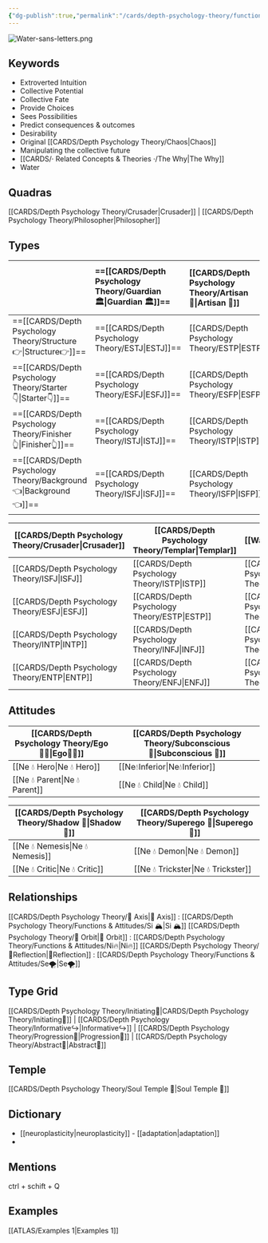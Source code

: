 ```yaml
---
{"dg-publish":true,"permalink":"/cards/depth-psychology-theory/functions-and-attitudes/ne/","noteIcon":"","created":"2022-12-27T21:20:33.776+01:00","updated":"2023-04-21T14:18:03.944+02:00"}
---
```


![Water-sans-letters.png](/img/user/EXTRAS/Images/Water-sans-letters.png)
## Keywords 
- Extroverted Intuition
- Collective Potential
- Collective Fate
- Provide Choices 
- Sees Possibilities 
- Predict consequences & outcomes 
- Desirability
- Original [[CARDS/Depth Psychology Theory/Chaos\|Chaos]]
- Manipulating the collective future 
- [[CARDS/· Related Concepts & Theories ·/The Why\|The Why]]
- Water

## Quadras
[[CARDS/Depth Psychology Theory/Crusader\|Crusader]] | [[CARDS/Depth Psychology Theory/Philosopher\|Philosopher]] 

## Types 
|            | ==[[CARDS/Depth Psychology Theory/Guardian 🏛️\|Guardian 🏛️]]== | [[CARDS/Depth Psychology Theory/Artisan 🧰\|Artisan 🧰]] | ==[[CARDS/Depth Psychology Theory/Future-Thinker 🔮\|Future-Thinker 🔮]]== | ==[[CARDS/Depth Psychology Theory/Idealist 👌\|Idealist 👌]]== |
|:---------- |:-------- |:------- |:------------ |:-------- |
| ==[[CARDS/Depth Psychology Theory/Structure👉\|Structure👉]]== | ==[[CARDS/Depth Psychology Theory/ESTJ\|ESTJ]]==     | [[CARDS/Depth Psychology Theory/ESTP\|ESTP]]    | [[CARDS/Depth Psychology Theory/ENTJ\|ENTJ]]         | [[CARDS/Depth Psychology Theory/ENFJ\|ENFJ]]     |
| ==[[CARDS/Depth Psychology Theory/Starter👇\|Starter👇]]==    | ==[[CARDS/Depth Psychology Theory/ESFJ\|ESFJ]]==     | [[CARDS/Depth Psychology Theory/ESFP\|ESFP]]    | ==[[CARDS/Depth Psychology Theory/ENTP\|ENTP]]==         | [[CARDS/Depth Psychology Theory/ENFP\|ENFP]]     |
| ==[[CARDS/Depth Psychology Theory/Finisher👆\|Finisher👆]]==   | ==[[CARDS/Depth Psychology Theory/ISTJ\|ISTJ]]==     | [[CARDS/Depth Psychology Theory/ISTP\|ISTP]]  | [[CARDS/Depth Psychology Theory/INTJ\|INTJ]]         | [[CARDS/Depth Psychology Theory/INFJ\|INFJ]] |
| ==[[CARDS/Depth Psychology Theory/Background👈\|Background👈]]== | ==[[CARDS/Depth Psychology Theory/ISFJ\|ISFJ]]==     | [[CARDS/Depth Psychology Theory/ISFP\|ISFP]]    | [[CARDS/Depth Psychology Theory/INTP\|INTP]]         | [[CARDS/Depth Psychology Theory/INFP\|INFP]]     |      

| [[CARDS/Depth Psychology Theory/Crusader\|Crusader]] | [[CARDS/Depth Psychology Theory/Templar\|Templar]] | [[Wayfarer\|Wayfarer]] | [[CARDS/Depth Psychology Theory/Philosopher\|Philosopher]] |
| ------------ | ----------- | ------------ | --------------- |
| [[CARDS/Depth Psychology Theory/ISFJ\|ISFJ]]     | [[CARDS/Depth Psychology Theory/ISTP\|ISTP]]    | [[CARDS/Depth Psychology Theory/ISFP\|ISFP]]     | [[CARDS/Depth Psychology Theory/ISTJ\|ISTJ]]        |
| [[CARDS/Depth Psychology Theory/ESFJ\|ESFJ]]     | [[CARDS/Depth Psychology Theory/ESTP\|ESTP]]    | [[CARDS/Depth Psychology Theory/ESFP\|ESFP]]     | [[CARDS/Depth Psychology Theory/ESTJ\|ESTJ]]        |
| [[CARDS/Depth Psychology Theory/INTP\|INTP]]     | [[CARDS/Depth Psychology Theory/INFJ\|INFJ]]    | [[CARDS/Depth Psychology Theory/INTJ\|INTJ]]     | [[CARDS/Depth Psychology Theory/INFP\|INFP]]        |
| [[CARDS/Depth Psychology Theory/ENTP\|ENTP]]     | [[CARDS/Depth Psychology Theory/ENFJ\|ENFJ]]    | [[CARDS/Depth Psychology Theory/ENTJ\|ENTJ]]     | [[CARDS/Depth Psychology Theory/ENFP\|ENFP]]        | 


## Attitudes

| [[CARDS/Depth Psychology Theory/Ego🙋‍♂️\|Ego🙋‍♂️]]        | [[CARDS/Depth Psychology Theory/Subconscious 🤸\|Subconscious 🤸]]    |
| -------------------- | ---------------------- |
| [[Ne 💧 Hero\|Ne 💧 Hero]]   | [[Ne💧Inferior\|Ne💧Inferior]]  |
| [[Ne 💧 Parent\|Ne 💧 Parent]] | [[Ne 💧 Child\|Ne 💧 Child]] |

| [[CARDS/Depth Psychology Theory/Shadow 👤\|Shadow 👤]]         | [[CARDS/Depth Psychology Theory/Superego 👹\|Superego 👹]]         |
| --------------------- | ----------------------- |
| [[Ne 💧 Nemesis\|Ne 💧 Nemesis]] |  [[Ne 💧 Demon\|Ne 💧 Demon]] |
| [[Ne 💧 Critic\|Ne 💧 Critic]]  | [[Ne 💧 Trickster\|Ne 💧 Trickster]] |

## Relationships 
[[CARDS/Depth Psychology Theory/🧲 Axis\|🧲 Axis]] : [[CARDS/Depth Psychology Theory/Functions & Attitudes/Si 🏔️\|Si 🏔️]]
[[CARDS/Depth Psychology Theory/🔄 Orbit\|🔄 Orbit]] : [[CARDS/Depth Psychology Theory/Functions & Attitudes/Ni🔥\|Ni🔥]]
[[CARDS/Depth Psychology Theory/🔀Reflection\|🔀Reflection]]  : [[CARDS/Depth Psychology Theory/Functions & Attitudes/Se🌪️\|Se🌪️]]

## Type Grid 
[[CARDS/Depth Psychology Theory/Initiating👋\|CARDS/Depth Psychology Theory/Initiating👋]] | [[CARDS/Depth Psychology Theory/Informative↪️\|Informative↪️]] | [[CARDS/Depth Psychology Theory/Progression🧗\|Progression🧗]] | [[CARDS/Depth Psychology Theory/Abstract💭\|Abstract💭]] 

## Temple 
[[CARDS/Depth Psychology Theory/Soul Temple 👥\|Soul Temple 👥]]

## Dictionary
- [[neuroplasticity\|neuroplasticity]] - [[adaptation\|adaptation]]
- 

## Mentions 
ctrl + schift + Q

## Examples 
[[ATLAS/Examples 1\|Examples 1]] 
